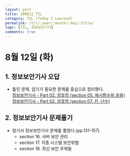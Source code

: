 ```yaml
---
layout: post
title: 200812_TIL
category: TIL (Today I Learned)
permalink: /til/:year/:month/:day/:title/
tags: [TIL, 정보보안기사]
comments: true
---
```

# 8월 12일 (화)

## 1. 정보보안기사 오답
- 틀린 문제, 암기가 필요한 문제를 중심으로 정리했다.  
  [정보보안기사 - Part 02. 암호학 (section 05. 해시함수와 응용)](https://yeonsu1936.github.io/%EC%A0%95%EB%B3%B4%EB%B3%B4%EC%95%88%EA%B8%B0%EC%82%AC/2020/08/10/part2-section5/)  
  [정보보안기사 - Part 02. 암호학 (section 07. 키, 난수)](https://yeonsu1936.github.io/%EC%A0%95%EB%B3%B4%EB%B3%B4%EC%95%88%EA%B8%B0%EC%82%AC/2020/08/12/part2-section7/)

## 2. 정보보안기사 문제풀기
- 알기사 정보보안기사 문제를 풀었다.(pp.131-157)
  - section 16. 서버 보안 관리
  - section 17. 각종 시스템 보안위협
  - section 18. 최신 보안 주제들
